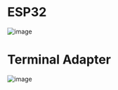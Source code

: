 # ESP32

![image](https://github.com/user-attachments/assets/b6ad81fa-d40c-480b-b71d-f965f863d3f0)

# Terminal Adapter

![image](https://github.com/user-attachments/assets/7b6bee6b-0ebb-4441-942f-af59bbd49556)
